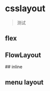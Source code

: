 # csslayout

> 测试
>
<script setup>
import Flex from './cssLayout/Flex.vue'
import FlowLayout from './cssLayout/FlowLayout.vue'
import Inline from './cssLayout/Inline.vue'
import MenuLayout from './cssLayout/MenuLayout.vue'
</script>

## flex

<flex></flex>

## FlowLayout

<flow-layout/>
## inline

<inline />

## menu layout

<menu-layout/>

